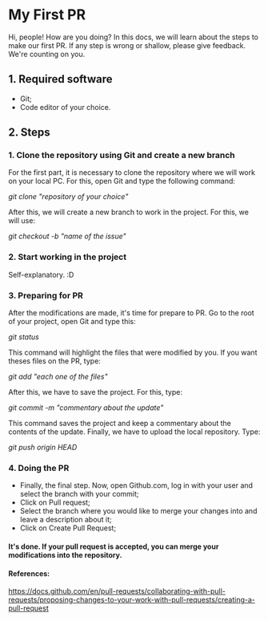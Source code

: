 # My First PR

Hi, people! How are you doing? In this docs, we will learn about the steps to make our first PR. If any step is wrong or shallow, please give feedback. We're counting on you.

## 1. Required software

- Git;
- Code editor of your choice.

## 2. Steps

### 1. Clone the repository using Git and create a new branch

For the first part, it is necessary to clone the repository where we will work on your local PC. For this, open Git and type the following command:

*git clone "repository of your choice"* 

After this, we will create a new branch to work in the project. For this, we will use:

*git checkout -b "name of the issue"*

### 2. Start working in the project

Self-explanatory. :D

### 3. Preparing for PR

After the modifications are made, it's time for prepare to PR. Go to the root of your project, open Git and type this:

*git status*

This command will highlight the files that were modified by you. If you want theses files on the PR, type:

*git add "each one of the files"*

After this, we have to save the project. For this, type:

*git commit -m "commentary about the update"*

This command saves the project and keep a commentary about the contents of the update. Finally, we have to upload the local repository. Type:

*git push origin HEAD*

### 4. Doing the PR

- Finally, the final step. Now, open Github.com, log in with your user and select the branch with your commit;
- Click on Pull request;
- Select the branch where you would like to merge your changes into and leave a description about it;
- Click on Create Pull Request;

#### It's done. If your pull request is accepted, you can merge your modifications into the repository.

#### References:

https://docs.github.com/en/pull-requests/collaborating-with-pull-requests/proposing-changes-to-your-work-with-pull-requests/creating-a-pull-request
